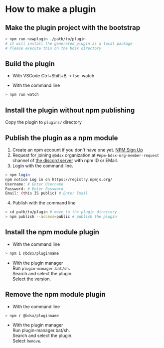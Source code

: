 # How to make a plugin

## Make the plugin project with the bootstrap

```sh
> npm run newplugin ./path/to/plugin
# it will install the generated plugin as a local package
# Please execute this on the bdsx directory
```

## Build the plugin

-   With VSCode
    Ctrl+Shift+B -> tsc: watch

-   With the command line

```sh
> npm run watch
```

## Install the plugin without npm publishing

Copy the plugin to `plugins/` directory

## Publish the plugin as a npm module

1. Create an npm account if you don't have one yet. [NPM Sign Up](https://www.npmjs.com/signup)
2. Request for joining `@bdsx` organization at `#npm-bdsx-org-member-request` channel of [the discord server](https://discord.gg/pC9XdkC) with npm ID or EMail.
3. Login with the command line.

```sh
> npm login
npm notice Log in on https://registry.npmjs.org/
Username: # Enter Username
Password: # Enter Password
Email: (this IS public) # Enter Email
```

4. Publish with the command line

```sh
> cd path/to/plugin # move to the plugin directory
> npm publish --access=public # publish the plugin
```

## Install the npm module plugin

-   With the command line

```sh
> npm i @bdsx/pluginname
```

-   With the plugin manager\
    Run `plugin-manager.bat/sh`.\
    Search and select the plugin.\
    Select the version.

## Remove the npm module plugin

-   With the command line

```sh
> npm r @bdsx/pluginname
```

-   With the plugin manager\
    Run plugin-manager.bat/sh.\
    Search and select the plugin.\
    Select `Remove`.
